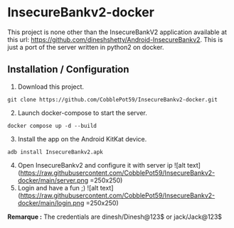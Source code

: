 # InsecureBankv2-docker

This project is none other than the InsecureBankV2 application available at this url: https://github.com/dineshshetty/Android-InsecureBankv2. This is just a port of the server written in python2 on docker.

## Installation / Configuration
1) Download this project.
```
git clone https://github.com/CobblePot59/InsecureBankv2-docker.git
```
2) Launch docker-compose to start the server.
```
docker compose up -d --build
```
3) Install the app on the Android KitKat device.
```
adb install InsecureBankv2.apk
```
4) Open InsecureBankv2 and configure it with server ip
![alt text](https://raw.githubusercontent.com/CobblePot59/InsecureBankv2-docker/main/server.png =250x250)
5) Login and have a fun ;)
![alt text](https://raw.githubusercontent.com/CobblePot59/InsecureBankv2-docker/main/login.png =250x250)

__Remarque :__ The credentials are dinesh/Dinesh@123$ or jack/Jack@123$
